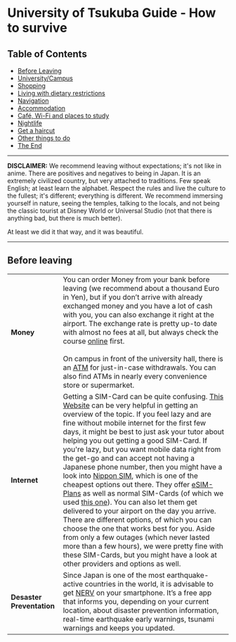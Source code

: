 # University of Tsukuba Guide - How to survive


## Table of Contents

* [Before Leaving](#ids-1)
* [University/Campus](#ids-2)
* [Shopping](#ids-3)
* [Living with dietary restrictions](#ids-4)
* [Navigation](#ids-5)
* [Accommodation](#ids-5b)
* [Café, Wi-Fi and places to study](#ids-6)
* [Nightlife](#ids-7)
* [Get a haircut](#ids-8)
* [Other things to do](#ids-9)
* [The End](#ids-10)

---

**DISCLAIMER:** We recommend leaving without expectations; it's not like in anime. There are positives and negatives to being in Japan. It is an extremely civilized country, but very attached to traditions. Few speak English; at least learn the alphabet. Respect the rules and live the culture to the fullest; it's different; everything is different. We recommend immersing yourself in nature, seeing the temples, talking to the locals, and not being the classic tourist at Disney World or Universal Studio (not that there is anything bad, but there is much better).

At least we did it that way, and it was beautiful.

---

<div id='ids-1'/>
 
## Before leaving

|                           |                                                                                                                                                                                                                                                                                                                                                                                                                                                                                                                                                                                                                                                                                                                                                                                                                                                                                                                                                                                                                                                                                                                        |
| --------------------------- | ------------------------------------------------------------------------------------------------------------------------------------------------------------------------------------------------------------------------------------------------------------------------------------------------------------------------------------------------------------------------------------------------------------------------------------------------------------------------------------------------------------------------------------------------------------------------------------------------------------------------------------------------------------------------------------------------------------------------------------------------------------------------------------------------------------------------------------------------------------------------------------------------------------------------------------------------------------------------------------------------------------------------------------------------------------------------------------------------------------------------ |
| **Money**                     | You can order Money from your bank before leaving (we recommend about a thousand Euro in Yen), but if you don’t arrive with already exchanged money and you have a lot of cash with you, you can also exchange it right at the airport. The exchange rate is pretty up-to date with almost no fees at all, but always check the course [online](https://www.xe.com/de/currencyconverter/convert/?Amount=1&From=EUR&To=JPY) first.<br/><br/>On campus in front of the university hall, there is an [ATM](https://maps.app.goo.gl/qzk82wrbteD6jRtY9) for just-in-case withdrawals. You can also find ATMs in nearly every convenience store or supermarket.                                                                                                                                                                                                                                                                                                                                                                                                                                                               |
| **Internet**              | Getting a SIM-Card can be quite confusing. [This Website](https://prepaid-data-sim-card.fandom.com/wiki/Japan) can be very helpful in getting an overview of the topic. If you feel lazy and are fine without mobile internet for the first few days, it might be best to just ask your tutor about helping you out  getting a good SIM-Card. If you're lazy, but you want mobile data right from the get-go and can accept not having a Japanese phone number, then you might have a look into [Nippon SIM](https://en.nipponsim.jp/about), which is one of the cheapest options out there. They offer [eSIM-Plans](https://en.nipponsim.jp/esimplan) as well as normal SIM-Cards (of which we used [this one](https://en.nipponsim.jp/product-page/dha-sim-132)). You can also let them get delivered to your airport on the day you arrive. There are different options, of which you can choose the one that works best for you. Aside from only a few outages (which never lasted more than a few hours), we were pretty fine with these SIM-Cards, but you might have a look at other providers and options as well. |
| **Desaster Preventation** | Since Japan is one of the most earthquake-active countries in the world, it is advisable to get [NERV](https://nerv.app/en/) on your smartphone. It’s a free app that informs you, depending on your current location, about disaster prevention information, real-time earthquake early warnings, tsunami warnings and keeps you updated.                                                                                                                                                                                                                                                                                                                                                                                                                                                                                                                                                                                                                                                                                                                                                                            |
